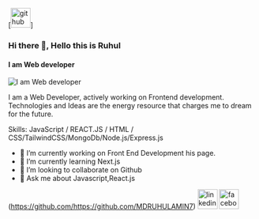 
[<img src='https://cdn.jsdelivr.net/npm/simple-icons@3.0.1/icons/github.svg' alt='github' height='40'>]
### Hi there 👋, Hello this is Ruhul
#### I am Web developer
![I am Web developer](https://i.ibb.co/k9Hndh4/lautaro-andreani-xk-Baqlcqeb4-unsplash.jpg)

I am a Web Developer, actively working on Frontend development. Technologies and Ideas are the energy resource that charges me to dream for the future.

Skills: JavaScript / REACT.JS / HTML / CSS/TailwindCSS/MongoDb/Node.js/Express.js

- 🔭 I’m currently working on Front End Development his page. 
- 🌱 I’m currently learning Next.js 
- 👯 I’m looking to collaborate on Github 
- 💬 Ask me about Javascript,React.js 


(https://github.com/https://github.com/MDRUHULAMIN7)  [<img src='https://cdn.jsdelivr.net/npm/simple-icons@3.0.1/icons/linkedin.svg' alt='linkedin' height='40'>](https://www.linkedin.com/in/https://www.linkedin.com/in/ruhul7//)  [<img src='https://cdn.jsdelivr.net/npm/simple-icons@3.0.1/icons/facebook.svg' alt='facebook' height='40'>](https://www.facebook.com/https://www.facebook.com/profile.php?id=100075508398981)  

